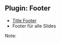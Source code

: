## <i class="fa fa-window-minimize" aria-hidden="true"></i> Plugin: Footer
* <!-- .element: class="fragment" --> <a href="https://github.com/e-gor/Reveal.js-Title-Footer">Title Footer</a>
* <!-- .element: class="fragment" --> Footer für alle Slides

Note:
